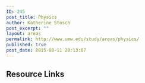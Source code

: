 ```yaml
---
ID: 245
post_title: Physics
author: Katherine Stosch
post_excerpt: ""
layout: areas
permalink: http://www.umw.edu/study/areas/physics/
published: true
post_date: 2015-08-11 20:13:07
---
```


<!-- Types Custom Fields: -->

<!-- resource-links -->
<h2>Resource Links</h2>
<!-- End resource-links -->

<!-- End Types Custom Fields -->